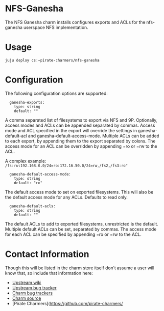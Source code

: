 # NFS-Ganesha

The NFS Ganesha charm installs configures exports and ACLs for the
nfs-ganesha userspace NFS implementation. 

# Usage

`juju deploy cs:~pirate-charmers/nfs-ganesha`

# Configuration

The following configuration options are supported:

```
  ganesha-exports:
    type: string
    default: ""
```
A comma separated list of filesystems to export via NFS and 9P.
Optionally, access modes and ACLs can be appended separated by commas.
Access mode and ACL specified in the export will override the
settings in ganesha-default-acl and ganesha-default-access-mode.
Multiple ACLs can be added to each export, by appending them to the
export separated by colons.
The access mode for an ACL can be overridden by appending =ro or =rw
to the ACL.

A complex example: `/fs:rw:192.168.0.0/24=ro:172.16.50.0/24=rw,/fs2,/fs3:ro"`

```
  ganesha-default-access-mode:
    type: string
    default: "ro"
```

The default access mode to set on exported filesystems.
This will also be the default access mode for any ACLs.
Defaults to read only.

```
  ganesha-default-acls:
    type: string
    default: ""
```

The default ACLs to add to exported filesystems, unrestricted is the default.
Multiple default ACLs can be set, separated by commas.
The access mode for each ACL can be specified by appending =ro or =rw to the ACL.

# Contact Information

Though this will be listed in the charm store itself don't assume a user will
know that, so include that information here:


  - [Upstream wiki](https://github.com/nfs-ganesha/nfs-ganesha/wiki)
  - [Upstream bug tracker](https://github.com/nfs-ganesha/nfs-ganesha/issues)
  - [Charm bug trackers](https://github.com/pirate-charmers/layer-nfs-ganesha/issues)
  - [Charm source](https://github.com/pirate-charmers/layer-nfs-ganesha)
  - [Pirate Charmers](https://github.com/pirate-charmers/ 

